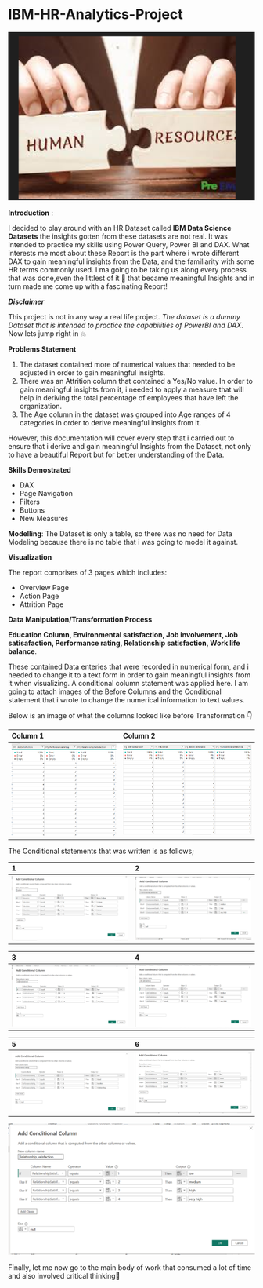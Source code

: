 # IBM-HR-Analytics-Project

![](Images_.png)

**Introduction** : 

I decided to play around with an HR Dataset called **IBM Data Science Datasets** the insights gotten from these datasets are not real. It was intended to practice my skills using Power Query, Power BI and DAX. What interests me most about these Report is the part where i wrote different DAX to gain meaningful insights from the Data, and the familiarity with some HR terms commonly used. I ma going to be taking us along every process that was done,even the littlest of it :cowboy_hat_face: that became meaningful Insights and in turn made me come up with a fascinating Report!

**_Disclaimer_**

This project is not in any way a real life project. _The dataset is a dummy Dataset that is intended to practice the capabilities of PowerBI and DAX_. Now lets jump right in :collision:

**Problems Statement**

1. The dataset contained more of numerical values that needed to be adjusted in order to gain meaningful insights.
2. There was an Attrition column that contained a Yes/No value. In order to gain meaningful insights from it, i needed to apply a measure that will help in deriving the total percentage of employees that have left the organization. 
3. The Age column in the dataset was grouped into Age ranges of 4 categories in order to derive meaningful insights from it.

However, this documentation will cover every step that i carried out to ensure that i derive and gain meaningful Insights from the Dataset, not only to have a beautiful Report but for better understanding of the Data.

**Skills Demostrated**
- DAX
- Page Navigation
- Filters
- Buttons
- New Measures

**Modelling**: The Dataset is only a table, so there was no need for Data Modeling because there is no table that i was going to model it against.


**Visualization**

The report comprises of 3 pages which includes:
- Overview Page
- Action Page
- Attrition Page

**Data Manipulation/Transformation Process**

**Education Column, Environmental satisfaction, Job involvement, Job satisafaction, Performance rating, Relationship satisfaction, Work life balance**. 

These contained Data enteries that were recorded in numerical form, and i needed to change it to a text form in order to gain meaningful insights from it when visualizing. A conditional column statement was applied here. I am going to attach images of the Before Columns and the Conditional statement that i wrote to change the numerical information to text values.

Below is an image of what the columns looked like before Transformation :point_down:

**Column 1**                                   | **Column 2**
:----------------------------------------------|:--------------------------------
![](1-.png)                                    |              ![](2-.png)


The Conditional statements that was written is as follows;

**1**                                       |                   **2**             
:-------------------------------------------|:--------------------------------------
![](3_.png)                                 |![](4-.png)



**3**                                       |                   **4**             
:-------------------------------------------|:--------------------------------------
![](5-.png)                                 |![](6-.png)



**5**                                       |                   **6**             
:-------------------------------------------|:--------------------------------------
![](7-.png)                                 |![](8-.png)


![](9-.png)

Finally, let me now go to the main body of work that consumed a lot of time and also involved critical thinking:see_no_evil:
